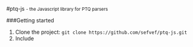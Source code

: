 #ptq-js <small>- the Javascript library for PTQ parsers</small>


###Getting started
1. Clone the project: ```git clone https://github.com/sefvef/ptq-js.git```
2. Include

